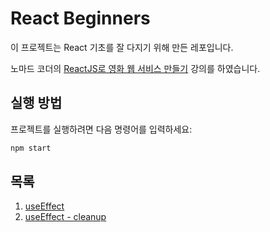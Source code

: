 # React Beginners

이 프로젝트는 React 기초를 잘 다지기 위해 만든 레포입니다.

노마드 코더의 [ReactJS로 영화 웹 서비스 만들기](https://nomadcoders.co/react-for-beginners) 강의를 하였습니다.

## 실행 방법

프로젝트를 실행하려면 다음 명령어를 입력하세요:

```bash
npm start
```

## 목록

1. [useEffect](./src/UseEffect.js)
2. [useEffect - cleanup](./src/CleanUp.js)
